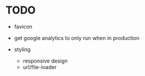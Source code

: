 # TODO

- favicon
- get google analytics to only run when in production

- styling
    - responsive design
    - url/file-loader
